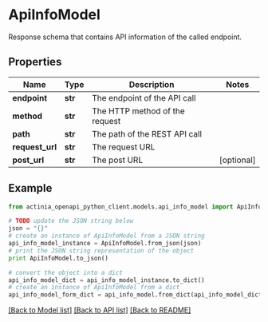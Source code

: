 # ApiInfoModel

Response schema that contains API information of the called endpoint.

## Properties
Name | Type | Description | Notes
------------ | ------------- | ------------- | -------------
**endpoint** | **str** | The endpoint of the API call | 
**method** | **str** | The HTTP method of the request | 
**path** | **str** | The path of the REST API call | 
**request_url** | **str** | The request URL | 
**post_url** | **str** | The post URL | [optional] 

## Example

```python
from actinia_openapi_python_client.models.api_info_model import ApiInfoModel

# TODO update the JSON string below
json = "{}"
# create an instance of ApiInfoModel from a JSON string
api_info_model_instance = ApiInfoModel.from_json(json)
# print the JSON string representation of the object
print ApiInfoModel.to_json()

# convert the object into a dict
api_info_model_dict = api_info_model_instance.to_dict()
# create an instance of ApiInfoModel from a dict
api_info_model_form_dict = api_info_model.from_dict(api_info_model_dict)
```
[[Back to Model list]](../README.md#documentation-for-models) [[Back to API list]](../README.md#documentation-for-api-endpoints) [[Back to README]](../README.md)


